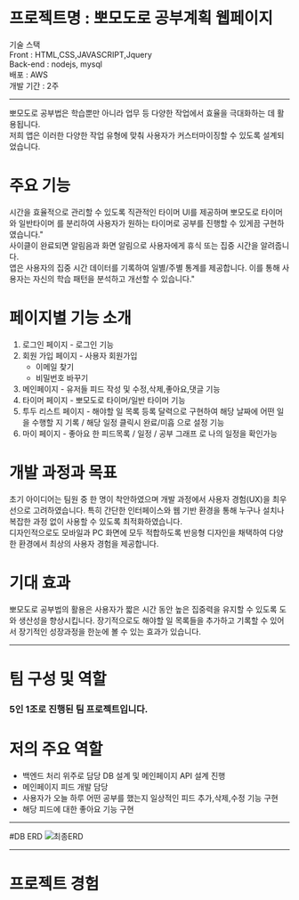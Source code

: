 # 프로젝트명 : 뽀모도로 공부계획 웹페이지
기술 스택 <br/> 
Front : HTML,CSS,JAVASCRIPT,Jquery<br/>
Back-end : nodejs, mysql<br/>
배포 : AWS<br/>
개발 기간 : 2주<br/>
* * *
뽀모도로 공부법은 학습뿐만 아니라 업무 등 다양한 작업에서 효율을 극대화하는 데 활용됩니다. <br/>
저희 앱은 이러한 다양한 작업 유형에 맞춰 사용자가 커스터마이징할 수 있도록 설계되었습니다.<br/>
# 주요 기능
시간을 효율적으로 관리할 수 있도록 직관적인 타이머 UI를 제공하며 뽀모도로 타이머 와 일반타이머 를 분리하여 사용자가 원하는 타이머로 공부를 진행할 수 있게끔 구현하였습니다."<br/>
사이클이 완료되면 알림음과 화면 알림으로 사용자에게 휴식 또는 집중 시간을 알려줍니다.<br/>
앱은 사용자의 집중 시간 데이터를 기록하여 일별/주별 통계를 제공합니다. 이를 통해 사용자는 자신의 학습 패턴을 분석하고 개선할 수 있습니다."<br/>
# 페이지별 기능 소개
1. 로그인 페이지 - 로그인 기능<br/>
2. 회원 가입 페이지 - 사용자 회원가입<br/>
   + 이메일 찾기<br/>
   + 비밀번호 바꾸기<br/>
3. 메인페이지 - 유저들 피드 작성 및 수정,삭제,좋아요,댓글 기능<br/>
4. 타이머 페이지 - 뽀모도로 타이머/일반 타이머 기능<br/>
5. 투두 리스트 페이지 - 해야할 일 목록 등록 달력으로 구현하여 해당 날짜에 어떤 일을 수행할 지 기록 / 해당 일정 클릭시 완료/미흡 으로 설정 기능<br/>
6. 마이 페이지 - 좋아요 한 피드목록 / 일정 / 공부 그래프 로 나의 일정을 확인가능<br/>


# 개발 과정과 목표
초기 아이디어는 팀원 중 한 명이 착안하였으며 개발 과정에서 사용자 경험(UX)을 최우선으로 고려하였습니다. 특히 간단한 인터페이스와 웹 기반 환경을 통해 누구나 설치나 복잡한 과정 없이 사용할 수 있도록 최적화하였습니다.<br/>
디자인적으로도 모바일과 PC 화면에 모두 적합하도록 반응형 디자인을 채택하여 다양한 환경에서 최상의 사용자 경험을 제공합니다.<br/>
# 기대 효과
뽀모도로 공부법의 활용은 사용자가 짧은 시간 동안 높은 집중력을 유지할 수 있도록 도와 생산성을 향상시킵니다. 장기적으로도 해야할 일 목록들을 추가하고 기록할 수 있어서 장기적인 성장과정을 한눈에 볼 수 있는 효과가 있습니다.<br/>
* * *
# 팀 구성 및 역할
### 5인 1조로 진행된 팀 프로젝트입니다.<br/>
# 저의 주요 역할<br/>
- 백엔드 처리 위주로 담당 DB 설계 및 메인페이지 API 설계 진행
- 메인페이지 피드 개발 담당
- 사용자가 오늘 하루 어떤 공부를 했는지 일상적인 피드 추가,삭제,수정 기능 구현
- 해당 피드에 대한 좋아요 기능 구현
* * *
#DB ERD
![최종ERD](https://github.com/user-attachments/assets/df0450e8-45da-44b1-8479-f2cf72a7cb6e)
* * *
# 프로젝트 경험




